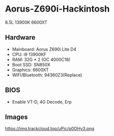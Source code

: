 # Aorus-Z690i-Hackintosh
8.5L 13900K 6600XT

## Hardware

* Mainboard: Aorus Z690i Lite D4
* CPU: i9 13900KF
* RAM: 32G * 2 (OC 4000C18)
* Boot SSD: SN850X
* Graphics: 6600XT
* WIFI/Bluetooth: 94360Z3(Replace)


## BIOS

* Enable VT-D, 4G Decode, Erp


## Images
https://img.trackcloud.top/uPic/p0OHy3.png

